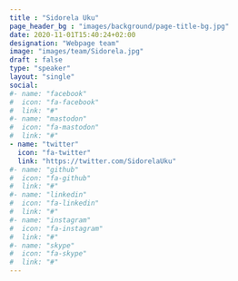 ```yaml
---
title : "Sidorela Uku"
page_header_bg : "images/background/page-title-bg.jpg"
date: 2020-11-01T15:40:24+02:00
designation: "Webpage team"
image: "images/team/Sidorela.jpg"
draft : false
type: "speaker"
layout: "single"
social:
#- name: "facebook"
#  icon: "fa-facebook"
#  link: "#"
#- name: "mastodon"
#  icon: "fa-mastodon"
#  link: "#"
- name: "twitter"
  icon: "fa-twitter"
  link: "https://twitter.com/SidorelaUku"
#- name: "github"
#  icon: "fa-github"
#  link: "#"
#- name: "linkedin"
#  icon: "fa-linkedin"
#  link: "#"
#- name: "instagram"
#  icon: "fa-instagram"
#  link: "#"
#- name: "skype"
#  icon: "fa-skype"
#  link: "#"
---
```


<add bio text or delete this placeholder>
